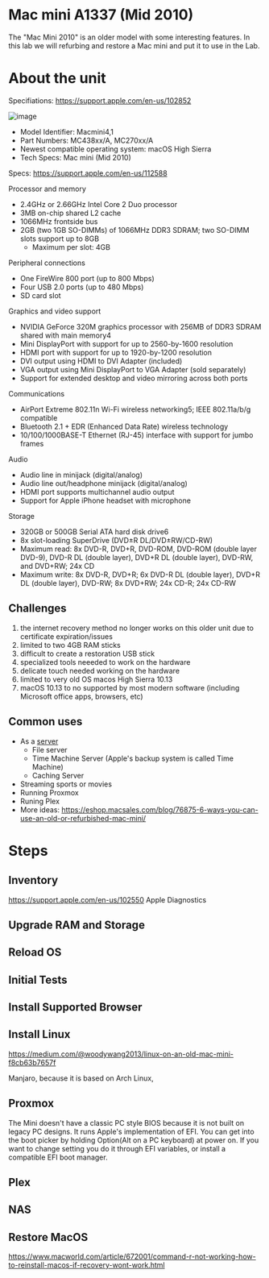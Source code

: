 # Mac mini A1337 (Mid 2010)
The "Mac Mini 2010" is an older model with some interesting features. In this lab we will refurbing and restore a Mac mini and put it to use in the Lab.

# About the unit
Specifiations: https://support.apple.com/en-us/102852

![image](https://github.com/doritoes/Macmini-Labs/assets/39832079/a45240dd-171b-4dac-a249-1ce2c629e9f3)

- Model Identifier: Macmini4,1
- Part Numbers: MC438xx/A, MC270xx/A
- Newest compatible operating system: macOS High Sierra
- Tech Specs: Mac mini (Mid 2010)

Specs: https://support.apple.com/en-us/112588

Processor and memory
- 2.4GHz or 2.66GHz Intel Core 2 Duo processor
- 3MB on-chip shared L2 cache
- 1066MHz frontside bus
- 2GB (two 1GB SO-DIMMs) of 1066MHz DDR3 SDRAM; two SO-DIMM slots support up to 8GB
  - Maximum per slot: 4GB

Peripheral connections
- One FireWire 800 port (up to 800 Mbps)
- Four USB 2.0 ports (up to 480 Mbps)
- SD card slot

Graphics and video support
- NVIDIA GeForce 320M graphics processor with 256MB of DDR3 SDRAM shared with main memory4
- Mini DisplayPort with support for up to 2560-by-1600 resolution
- HDMI port with support for up to 1920-by-1200 resolution
- DVI output using HDMI to DVI Adapter (included)
- VGA output using Mini DisplayPort to VGA Adapter (sold separately)
- Support for extended desktop and video mirroring across both ports

Communications
- AirPort Extreme 802.11n Wi-Fi wireless networking5; IEEE 802.11a/b/g compatible
- Bluetooth 2.1 + EDR (Enhanced Data Rate) wireless technology
- 10/100/1000BASE-T Ethernet (RJ-45) interface with support for jumbo frames

Audio
- Audio line in minijack (digital/analog)
- Audio line out/headphone minijack (digital/analog)
- HDMI port supports multichannel audio output
- Support for Apple iPhone headset with microphone

Storage
- 320GB or 500GB Serial ATA hard disk drive6
- 8x slot-loading SuperDrive (DVD±R DL/DVD±RW/CD-RW)
- Maximum read: 8x DVD-R, DVD+R, DVD-ROM, DVD-ROM (double layer DVD-9), DVD-R DL (double layer), DVD+R DL (double layer), DVD-RW, and DVD+RW; 24x CD
- Maximum write: 8x DVD-R, DVD+R; 6x DVD-R DL (double layer), DVD+R DL (double layer), DVD-RW; 8x DVD+RW; 24x CD-R; 24x CD-RW

## Challenges
1. the internet recovery method no longer works on this older unit due to certificate expiration/issues
2. limited to two 4GB RAM sticks
2. difficult to create a restoration USB stick
3. specialized tools neeeded to work on the hardware
4. delicate touch needed working on the hardware
5. limited to very old OS macos High Sierra 10.13
6. macOS 10.13 to no supported by most modern software (including Microsoft office apps, browsers, etc)

## Common uses
- As a [server](https://support.apple.com/guide/mac-mini/use-mac-mini-as-a-server-apd05a94454f/mac)
  - File server
  - Time Machine Server (Apple's backup system is called Time Machine)
  - Caching Server
- Streaming sports or movies
- Running Proxmox
- Runing Plex
- More ideas: https://eshop.macsales.com/blog/76875-6-ways-you-can-use-an-old-or-refurbished-mac-mini/

# Steps
## Inventory
https://support.apple.com/en-us/102550 Apple Diagnostics
## Upgrade RAM and Storage
## Reload OS
## Initial Tests
## Install Supported Browser
## Install Linux
https://medium.com/@woodywang2013/linux-on-an-old-mac-mini-f8cb63b7657f

Manjaro, because it is based on Arch Linux,


## Proxmox

The Mini doesn't have a classic PC style BIOS because it is not built on legacy PC designs. It runs Apple's implementation of EFI. You can get into the boot picker by holding Option(Alt on a PC keyboard) at power on. If you want to change setting you do it through EFI variables, or install a compatible EFI boot manager.

## Plex
## NAS

## Restore MacOS
https://www.macworld.com/article/672001/command-r-not-working-how-to-reinstall-macos-if-recovery-wont-work.html
